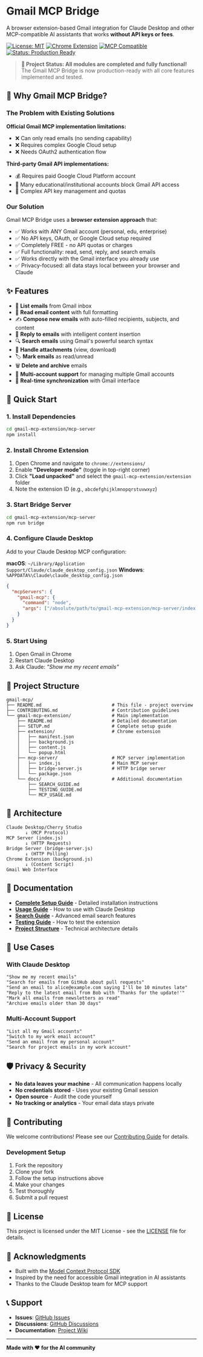 # Gmail MCP Bridge

A browser extension-based Gmail integration for Claude Desktop and other MCP-compatible AI assistants that works **without API keys or fees**.

[![License: MIT](https://img.shields.io/badge/License-MIT-yellow.svg)](https://opensource.org/licenses/MIT)
[![Chrome Extension](https://img.shields.io/badge/Chrome-Extension-blue.svg)](https://developer.chrome.com/docs/extensions/)
[![MCP Compatible](https://img.shields.io/badge/MCP-Compatible-green.svg)](https://modelcontextprotocol.io/)
[![Status: Production Ready](https://img.shields.io/badge/Status-Production%20Ready-brightgreen.svg)](https://github.com/cafferychen777/gmail-mcp)

> **🎉 Project Status: All modules are completed and fully functional!**  
> The Gmail MCP Bridge is now production-ready with all core features implemented and tested.

## 🎯 Why Gmail MCP Bridge?

### The Problem with Existing Solutions

**Official Gmail MCP implementation limitations:**
- ❌ Can only read emails (no sending capability)
- ❌ Requires complex Google Cloud setup
- ❌ Needs OAuth2 authentication flow

**Third-party Gmail API implementations:**
- 💰 Requires paid Google Cloud Platform account
- 🔐 Many educational/institutional accounts block Gmail API access
- 📝 Complex API key management and quotas

### Our Solution

Gmail MCP Bridge uses a **browser extension approach** that:
- ✅ Works with ANY Gmail account (personal, edu, enterprise)
- ✅ No API keys, OAuth, or Google Cloud setup required
- ✅ Completely FREE - no API quotas or charges
- ✅ Full functionality: read, send, reply, and search emails
- ✅ Works directly with the Gmail interface you already use
- ✅ Privacy-focused: all data stays local between your browser and Claude

## ✨ Features

- 📧 **List emails** from Gmail inbox
- 📖 **Read email content** with full formatting
- ✍️ **Compose new emails** with auto-filled recipients, subjects, and content
- 💬 **Reply to emails** with intelligent content insertion
- 🔍 **Search emails** using Gmail's powerful search syntax
- 📎 **Handle attachments** (view, download)
- 🏷️ **Mark emails** as read/unread
- 🗑️ **Delete and archive** emails
- 👥 **Multi-account support** for managing multiple Gmail accounts
- 🔄 **Real-time synchronization** with Gmail interface

## 🚀 Quick Start

### 1. Install Dependencies
```bash
cd gmail-mcp-extension/mcp-server
npm install
```

### 2. Install Chrome Extension
1. Open Chrome and navigate to `chrome://extensions/`
2. Enable **"Developer mode"** (toggle in top-right corner)
3. Click **"Load unpacked"** and select the `gmail-mcp-extension/extension` folder
4. Note the extension ID (e.g., `abcdefghijklmnopqrstuvwxyz`)

### 3. Start Bridge Server
```bash
cd gmail-mcp-extension/mcp-server
npm run bridge
```

### 4. Configure Claude Desktop
Add to your Claude Desktop MCP configuration:

**macOS**: `~/Library/Application Support/Claude/claude_desktop_config.json`
**Windows**: `%APPDATA%\Claude\claude_desktop_config.json`

```json
{
  "mcpServers": {
    "gmail-mcp": {
      "command": "node",
      "args": ["/absolute/path/to/gmail-mcp-extension/mcp-server/index.js"]
    }
  }
}
```

### 5. Start Using
1. Open Gmail in Chrome
2. Restart Claude Desktop
3. Ask Claude: *"Show me my recent emails"*

## 📁 Project Structure

```
gmail-mcp/
├── README.md                          # This file - project overview
├── CONTRIBUTING.md                    # Contribution guidelines
└── gmail-mcp-extension/               # Main implementation
    ├── README.md                      # Detailed documentation
    ├── SETUP.md                       # Complete setup guide
    ├── extension/                     # Chrome extension
    │   ├── manifest.json
    │   ├── background.js
    │   ├── content.js
    │   └── popup.html
    ├── mcp-server/                    # MCP server implementation
    │   ├── index.js                   # Main MCP server
    │   ├── bridge-server.js           # HTTP bridge server
    │   └── package.json
    └── docs/                          # Additional documentation
        ├── SEARCH_GUIDE.md
        ├── TESTING_GUIDE.md
        └── MCP_USAGE.md
```

## 🔧 Architecture

```
Claude Desktop/Cherry Studio
       ↓ (MCP Protocol)
MCP Server (index.js)
       ↓ (HTTP Requests)
Bridge Server (bridge-server.js)
       ↓ (HTTP Polling)
Chrome Extension (background.js)
       ↓ (Content Script)
Gmail Web Interface
```

## 📖 Documentation

- **[Complete Setup Guide](gmail-mcp-extension/SETUP.md)** - Detailed installation instructions
- **[Usage Guide](gmail-mcp-extension/MCP_USAGE.md)** - How to use with Claude Desktop
- **[Search Guide](gmail-mcp-extension/SEARCH_GUIDE.md)** - Advanced email search features
- **[Testing Guide](gmail-mcp-extension/TESTING_GUIDE.md)** - How to test the extension
- **[Project Structure](gmail-mcp-extension/PROJECT_STRUCTURE.md)** - Technical architecture details

## 🎯 Use Cases

### With Claude Desktop
```
"Show me my recent emails"
"Search for emails from GitHub about pull requests"
"Send an email to alice@example.com saying I'll be 10 minutes late"
"Reply to the latest email from Bob with 'Thanks for the update!'"
"Mark all emails from newsletters as read"
"Archive emails older than 30 days"
```

### Multi-Account Support
```
"List all my Gmail accounts"
"Switch to my work email account"
"Send an email from my personal account"
"Search for project emails in my work account"
```

## 🛡️ Privacy & Security

- **No data leaves your machine** - All communication happens locally
- **No credentials stored** - Uses your existing Gmail session
- **Open source** - Audit the code yourself
- **No tracking or analytics** - Your email data stays private

## 🤝 Contributing

We welcome contributions! Please see our [Contributing Guide](CONTRIBUTING.md) for details.

### Development Setup
1. Fork the repository
2. Clone your fork
3. Follow the setup instructions above
4. Make your changes
5. Test thoroughly
6. Submit a pull request

## 📄 License

This project is licensed under the MIT License - see the [LICENSE](gmail-mcp-extension/LICENSE) file for details.

## 🙏 Acknowledgments

- Built with the [Model Context Protocol SDK](https://github.com/anthropics/mcp)
- Inspired by the need for accessible Gmail integration in AI assistants
- Thanks to the Claude Desktop team for MCP support

## 📞 Support

- **Issues**: [GitHub Issues](https://github.com/cafferychen777/gmail-mcp/issues)
- **Discussions**: [GitHub Discussions](https://github.com/cafferychen777/gmail-mcp/discussions)
- **Documentation**: [Project Wiki](https://github.com/cafferychen777/gmail-mcp/wiki)

---

**Made with ❤️ for the AI community**
